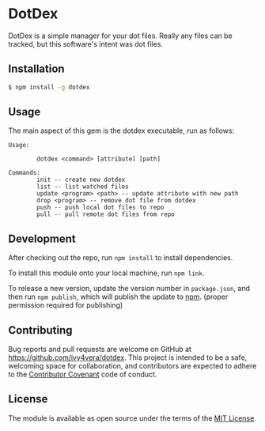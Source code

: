 # DotDex

DotDex is a simple manager for your dot files. Really any files can be tracked, but this software's intent was dot files.

## Installation

```bash
$ npm install -g dotdex
```

## Usage

The main aspect of this gem is the dotdex executable, run as follows:
```
Usage:

        dotdex <command> [attribute] [path]

Commands:
        init -- create new dotdex
        list -- list watched files
        update <program> <path> -- update attribute with new path
        drop <program> -- remove dot file from dotdex
        push -- push local dot files to repo
        pull -- pull remote dot files from repo

```

## Development

After checking out the repo, run `npm install` to install dependencies.  

To install this module onto your local machine, run `npm link`.  

To release a new version, update the version number in `package.json`, and then run `npm publish`, which will publish the update to [npm](https://npmjs.org). (proper permission required for publishing)

## Contributing

Bug reports and pull requests are welcome on GitHub at https://github.com/ivy4vera/dotdex. This project is intended to be a safe, welcoming space for collaboration, and contributors are expected to adhere to the [Contributor Covenant](https://www.contributor-covenant.org/version/1/4/code-of-conduct) code of conduct.


## License

The module is available as open source under the terms of the [MIT License](http://opensource.org/licenses/MIT).


